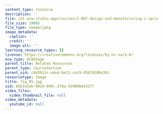 ```yaml
---
content_type: resource
description: ''
file: /ol-ocw-studio-app/courses/2-007-design-and-manufacturing-i-spring-2009/bbb1e5ab001d898c2f8a43980b643277_fig_05.jpg
file_size: 19085
file_type: image/jpeg
image_metadata:
  caption: ''
  credit: ''
  image-alt: ''
learning_resource_types: []
license: https://creativecommons.org/licenses/by-nc-sa/4.0/
ocw_type: OCWImage
parent_title: Related Resources
parent_type: CourseSection
parent_uid: c0d3813c-a4ed-be21-cec9-d5b74598e3b3
resourcetype: Image
title: fig_05.jpg
uid: bbb1e5ab-001d-898c-2f8a-43980b643277
video_files:
  video_thumbnail_file: null
video_metadata:
  youtube_id: null
---
```

